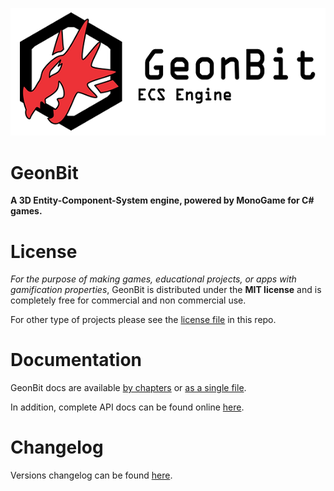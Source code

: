 ![GeonBit](GeonBit/ReadMe/assets/GeonBit-sm.png "GeonBit")

# GeonBit

**A 3D Entity-Component-System engine, powered by MonoGame for C# games.**

# License

*For the purpose of making games, educational projects, or apps with gamification properties*, GeonBit is distributed under the **MIT license** and is completely free for commercial and non commercial use.

For other type of projects please see the [license file](LICENSE "license file") in this repo.

# Documentation

GeonBit docs are available [by chapters](GeonBit/ReadMe/table_of_content.md) or [as a single file](GeonBit/ReadMe/README.md).

In addition, complete API docs can be found online [here](TBD).

# Changelog

Versions changelog can be found [here](GeonBit/ReadMe/changes.md).
